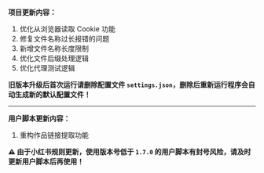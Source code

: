 **项目更新内容：**

1. 优化从浏览器读取 Cookie 功能
2. 修复文件名称过长报错的问题
3. 新增文件名称长度限制
4. 优化文件后缀处理逻辑
5. 优化代理测试逻辑

<p><strong>旧版本升级后首次运行请删除配置文件 <code>settings.json</code>，删除后重新运行程序会自动生成新的默认配置文件！</strong></p>

<hr>

**用户脚本更新内容：**

1. 重构作品链接提取功能

<p><strong>⚠️ 由于小红书规则更新，使用版本号低于 <code>1.7.0</code> 的用户脚本有封号风险，请及时更新用户脚本后再使用！</strong></p>
